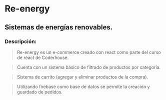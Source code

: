 # Re-energy
## Sistemas de energías renovables.

### Descripción:
    
  >  Re-energy es un e-commerce creado con react como parte del curso de react de Coderhouse.
  
  > Cuenta con un sistema básico de filtrado de productos por categoría.
  
  > Sistema de carrito (agregar y eliminar productos de la compra).
  
  > Utilizando firebase como base de datos se permite la creación y guardado de pedidos.